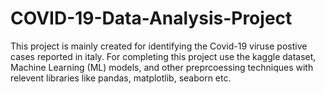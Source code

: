 # COVID-19-Data-Analysis-Project
This project is mainly created for identifying the Covid-19 viruse postive cases reported  in italy. For completing this project use the kaggle dataset, Machine Learning (ML) models, and other preprcoessing techniques with relevent libraries like pandas, matplotlib, seaborn etc.
